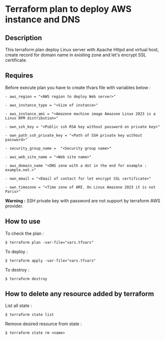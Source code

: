 # Terraform plan to deploy AWS instance and DNS

## Description 

This terraform plan deploy Linux server with Apache Httpd and virtual host, create
record for domain name in existing zone and let's encrypt SSL certificate.

## Requires

Before execute plan you have to create tfvars file with variables below :

```
- aws_region = "<AWS region to deploy Web server>"

- aws_instance_type = "<Size of instance>"

- aws_instance_ami = "<Amazone machine image Amazone Linux 2023 is a Linux RPM distribution>"

- own_ssh_key = "<Public ssh RSA key without password on private key>"

- own_path_ssh_private_key = "<Path of SSH private key without password>" 

- security_group_name =  "<Security group name>"

- aws_web_site_name = "<Web site name>" 

- aws_domain_name "<DNS zone with a dot in the end for example : example.net.>"

- own_email = "<Email of contact for let encrypt SSL certificate>"

- own_timezone = "<Time zone of AMI. On Linux Amazone 2023 it is not Paris>"
```

**Warning :** SSH private key with password are not support by terraform AWS provider.

## How to use 

To check the plan :

```
$ terraform plan -var-file="vars.tfvars"
```

To deploy :

```
$ terraform apply -var-file="vars.tfvars"
```

To destroy : 

```
$ terraform destroy
```

## How to delete any resource added by terraform

List all state :

```
$ terraform state list 
```

Remove desired resource from state :

```
$ terraform state rm <name>
```
